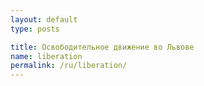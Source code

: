 ```yaml
---
layout: default
type: posts

title: Освободительное движение во Львове
name: liberation
permalink: /ru/liberation/
---
```


